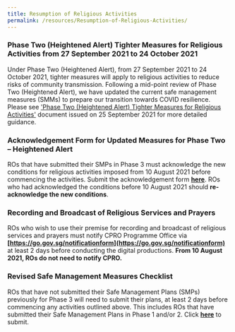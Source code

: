 ```yaml
---
title: Resumption of Religious Activities
permalink: /resources/Resumption-of-Religious-Activities/
---
```


### Phase Two (Heightened Alert) Tighter Measures for Religious Activities from 27 September 2021 to 24 October 2021

Under Phase Two (Heightened Alert), from 27 September 2021 to 24 October 2021, tighter measures will apply to religious activities to reduce risks of community transmission. Following a mid-point review of Phase Two (Heightened Alert), we have updated the current safe management measures (SMMs) to prepare our transition towards COVID resilience. Please see ['Phase Two (Heightened Alert) Tighter Measures for Religious Activities'](/media/PhaseTwo_TighterMeasures_ReligiousActivities_25Sep2021.pdf) document issued on 25 September 2021 for more detailed guidance. 

### Acknowledgement Form for Updated Measures for Phase Two – Heightened Alert

ROs that have submitted their SMPs in Phase 3 must acknowledge the new conditions for religious activities imposed from 10 August 2021 before commencing the activities. Submit the acknowledgement form **[here](https://go.gov.sg/AckFormTOP2HA)**. ROs who had acknowledged the conditions before 10 August 2021 should **re-acknowledge the new conditions**.

### Recording and Broadcast of Religious Services and Prayers

ROs who wish to use their premise for recording and broadcast of religious services and prayers must notify CPRO Programme Office via **[https://go.gov.sg/notificationform](https://go.gov.sg/notificationform)** at least 2 days before conducting the digital productions. **From 10 August 2021, ROs do not need to notify CPRO.**

### Revised Safe Management Measures Checklist 

ROs that have not submitted their Safe Management Plans (SMPs) previously for Phase 3 will need to submit their plans, at least 2 days before commencing any activities outlined above. This includes ROs that have submitted their Safe Management Plans in Phase 1 and/or 2. Click **[here](https://go.gov.sg/phase3smpha)** to submit.

